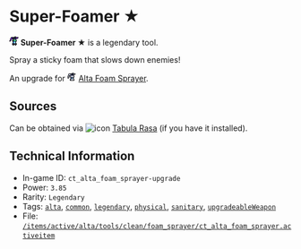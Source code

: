 # Super-Foamer ★

<img src="https://raw.githubusercontent.com/Ceterai/Enternia/main/items/active/alta/tools/clean/foam_sprayer/icon_upg.png" alt="Super-Foamer ★ icon" loading="lazy" height="16px" width="auto" /> **Super-Foamer ★** is a legendary tool.

Spray a sticky foam that slows down enemies!

An upgrade for <img src="https://raw.githubusercontent.com/Ceterai/Enternia/main/items/active/alta/tools/clean/foam_sprayer/icon.png" alt="Alta Foam Sprayer icon" loading="lazy" height="16px" width="auto" /> [Alta Foam Sprayer](https://ceterai.github.io/MyEnternia/Wiki/AltaFoamSprayer).

## Sources

Can be obtained via <img src="https://steamuserimages-a.akamaihd.net/ugc/263843960696222713/3EC9A7C005541F7D577EBCB8C5736B4EFC9973D6/" alt="icon" width="8" height="12"/> [Tabula Rasa](https://community.playstarbound.com/resources/the-tabula-rasa.3222/) (if you have it installed).

## Technical Information

- In-game ID: `ct_alta_foam_sprayer-upgrade`
- Power: `3.85`
- Rarity: `Legendary`
- Tags: [`alta`](https://ceterai.github.io/MyEnternia/Wiki/Tags/Alta), [`common`](https://ceterai.github.io/MyEnternia/Wiki/Tags/Common), [`legendary`](https://ceterai.github.io/MyEnternia/Wiki/Tags/Legendary), [`physical`](https://ceterai.github.io/MyEnternia/Wiki/Tags/Physical), [`sanitary`](https://ceterai.github.io/MyEnternia/Wiki/Tags/Sanitary), [`upgradeableWeapon`](https://ceterai.github.io/MyEnternia/Wiki/Tags/UpgradeableWeapon)
- File: [`/items/active/alta/tools/clean/foam_sprayer/ct_alta_foam_sprayer.activeitem`](https://github.com/Ceterai/Enternia/blob/main/items/active/alta/tools/clean/foam_sprayer/ct_alta_foam_sprayer.activeitem)
